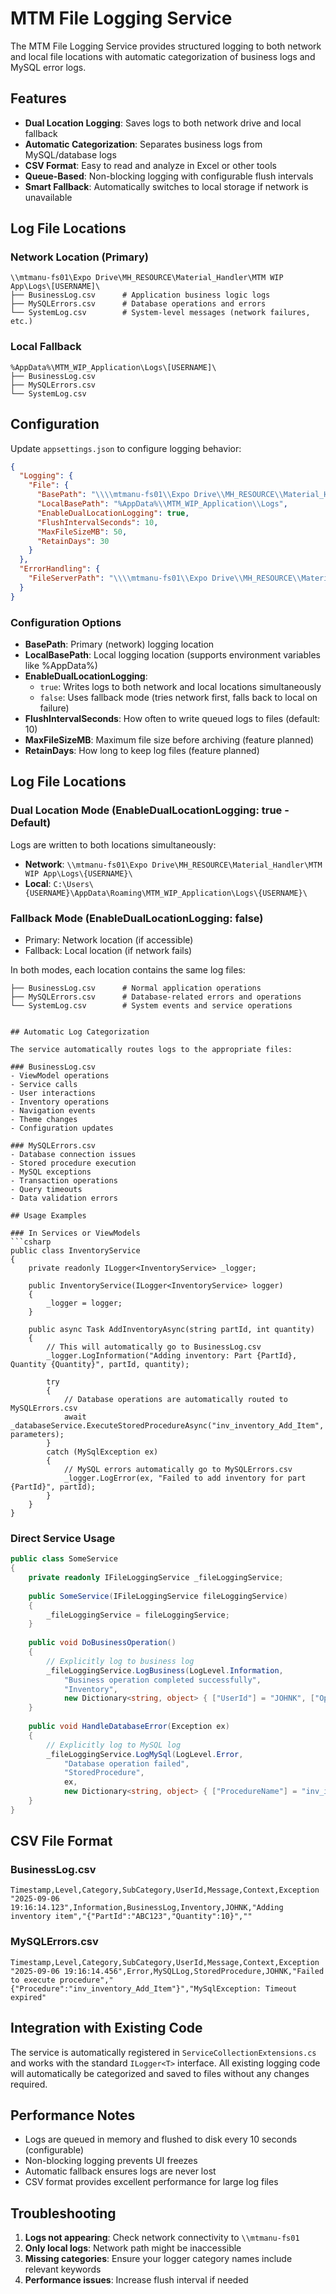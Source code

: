 # MTM File Logging Service

The MTM File Logging Service provides structured logging to both network and local file locations with automatic categorization of business logs and MySQL error logs.

## Features

- **Dual Location Logging**: Saves logs to both network drive and local fallback
- **Automatic Categorization**: Separates business logs from MySQL/database logs
- **CSV Format**: Easy to read and analyze in Excel or other tools
- **Queue-Based**: Non-blocking logging with configurable flush intervals
- **Smart Fallback**: Automatically switches to local storage if network is unavailable

## Log File Locations

### Network Location (Primary)
```
\\mtmanu-fs01\Expo Drive\MH_RESOURCE\Material_Handler\MTM WIP App\Logs\[USERNAME]\
├── BusinessLog.csv      # Application business logic logs
├── MySQLErrors.csv      # Database operations and errors
└── SystemLog.csv        # System-level messages (network failures, etc.)
```

### Local Fallback
```
%AppData%\MTM_WIP_Application\Logs\[USERNAME]\
├── BusinessLog.csv
├── MySQLErrors.csv
└── SystemLog.csv
```

## Configuration

Update `appsettings.json` to configure logging behavior:

```json
{
  "Logging": {
    "File": {
      "BasePath": "\\\\mtmanu-fs01\\Expo Drive\\MH_RESOURCE\\Material_Handler\\MTM WIP App\\Logs",
      "LocalBasePath": "%AppData%\\MTM_WIP_Application\\Logs",
      "EnableDualLocationLogging": true,
      "FlushIntervalSeconds": 10,
      "MaxFileSizeMB": 50,
      "RetainDays": 30
    }
  },
  "ErrorHandling": {
    "FileServerPath": "\\\\mtmanu-fs01\\Expo Drive\\MH_RESOURCE\\Material_Handler\\MTM WIP App\\Logs"
  }
}
```

### Configuration Options

- **BasePath**: Primary (network) logging location  
- **LocalBasePath**: Local logging location (supports environment variables like %AppData%)
- **EnableDualLocationLogging**: 
  - `true`: Writes logs to both network and local locations simultaneously
  - `false`: Uses fallback mode (tries network first, falls back to local on failure)
- **FlushIntervalSeconds**: How often to write queued logs to files (default: 10)
- **MaxFileSizeMB**: Maximum file size before archiving (feature planned)
- **RetainDays**: How long to keep log files (feature planned)

## Log File Locations

### Dual Location Mode (EnableDualLocationLogging: true - Default)
Logs are written to both locations simultaneously:
- **Network**: `\\mtmanu-fs01\Expo Drive\MH_RESOURCE\Material_Handler\MTM WIP App\Logs\{USERNAME}\`
- **Local**: `C:\Users\{USERNAME}\AppData\Roaming\MTM_WIP_Application\Logs\{USERNAME}\`

### Fallback Mode (EnableDualLocationLogging: false)
- Primary: Network location (if accessible)
- Fallback: Local location (if network fails)

In both modes, each location contains the same log files:
```
├── BusinessLog.csv      # Normal application operations
├── MySQLErrors.csv      # Database-related errors and operations  
└── SystemLog.csv        # System events and service operations
```
```

## Automatic Log Categorization

The service automatically routes logs to the appropriate files:

### BusinessLog.csv
- ViewModel operations
- Service calls
- User interactions
- Inventory operations
- Navigation events
- Theme changes
- Configuration updates

### MySQLErrors.csv
- Database connection issues
- Stored procedure execution
- MySQL exceptions
- Transaction operations
- Query timeouts
- Data validation errors

## Usage Examples

### In Services or ViewModels
```csharp
public class InventoryService
{
    private readonly ILogger<InventoryService> _logger;
    
    public InventoryService(ILogger<InventoryService> logger)
    {
        _logger = logger;
    }
    
    public async Task AddInventoryAsync(string partId, int quantity)
    {
        // This will automatically go to BusinessLog.csv
        _logger.LogInformation("Adding inventory: Part {PartId}, Quantity {Quantity}", partId, quantity);
        
        try
        {
            // Database operations are automatically routed to MySQLErrors.csv
            await _databaseService.ExecuteStoredProcedureAsync("inv_inventory_Add_Item", parameters);
        }
        catch (MySqlException ex)
        {
            // MySQL errors automatically go to MySQLErrors.csv
            _logger.LogError(ex, "Failed to add inventory for part {PartId}", partId);
        }
    }
}
```

### Direct Service Usage
```csharp
public class SomeService
{
    private readonly IFileLoggingService _fileLoggingService;
    
    public SomeService(IFileLoggingService fileLoggingService)
    {
        _fileLoggingService = fileLoggingService;
    }
    
    public void DoBusinessOperation()
    {
        // Explicitly log to business log
        _fileLoggingService.LogBusiness(LogLevel.Information, 
            "Business operation completed successfully", 
            "Inventory", 
            new Dictionary<string, object> { ["UserId"] = "JOHNK", ["Operation"] = "ADD" });
    }
    
    public void HandleDatabaseError(Exception ex)
    {
        // Explicitly log to MySQL log
        _fileLoggingService.LogMySql(LogLevel.Error, 
            "Database operation failed", 
            "StoredProcedure", 
            ex,
            new Dictionary<string, object> { ["ProcedureName"] = "inv_inventory_Add_Item" });
    }
}
```

## CSV File Format

### BusinessLog.csv
```csv
Timestamp,Level,Category,SubCategory,UserId,Message,Context,Exception
"2025-09-06 19:16:14.123",Information,BusinessLog,Inventory,JOHNK,"Adding inventory item","{"PartId":"ABC123","Quantity":10}",""
```

### MySQLErrors.csv
```csv
Timestamp,Level,Category,SubCategory,UserId,Message,Context,Exception
"2025-09-06 19:16:14.456",Error,MySQLLog,StoredProcedure,JOHNK,"Failed to execute procedure","{"Procedure":"inv_inventory_Add_Item"}","MySqlException: Timeout expired"
```

## Integration with Existing Code

The service is automatically registered in `ServiceCollectionExtensions.cs` and works with the standard `ILogger<T>` interface. All existing logging code will automatically be categorized and saved to files without any changes required.

## Performance Notes

- Logs are queued in memory and flushed to disk every 10 seconds (configurable)
- Non-blocking logging prevents UI freezes
- Automatic fallback ensures logs are never lost
- CSV format provides excellent performance for large log files

## Troubleshooting

1. **Logs not appearing**: Check network connectivity to `\\mtmanu-fs01`
2. **Only local logs**: Network path might be inaccessible
3. **Missing categories**: Ensure your logger category names include relevant keywords
4. **Performance issues**: Increase flush interval if needed
